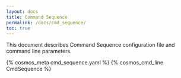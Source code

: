 ```yaml
---
layout: docs
title: Command Sequence
permalink: /docs/cmd_sequence/
toc: true
---
```

This document describes Command Sequence configuration file and command line parameters.

{% cosmos_meta cmd_sequence.yaml %}
{% cosmos_cmd_line CmdSequence %}
